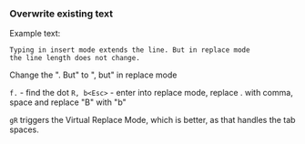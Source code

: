 ### Overwrite existing text

Example text:

```text
Typing in insert mode extends the line. But in replace mode
the line length does not change.
```

Change the ". But" to ", but" in replace mode

`f.` - find the dot
`R, b<Esc>` - enter into replace mode, replace . with comma, space and replace "B" with "b"

`gR` triggers the Virtual Replace Mode, which is better, as that handles the tab spaces.
